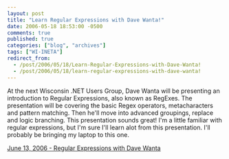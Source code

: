 ```yaml
---
layout: post
title: "Learn Regular Expressions with Dave Wanta!"
date: 2006-05-18 18:53:00 -0500
comments: true
published: true
categories: ["blog", "archives"]
tags: ["WI-INETA"]
redirect_from: 
  - /post/2006/05/18/Learn-Regular-Expressions-with-Dave-Wanta!
  - /post/2006/05/18/learn-regular-expressions-with-dave-wanta!
---
```

<!-- more -->
<p>At the next Wisconsin .NET Users Group, Dave Wanta will be presenting an introduction to Regular Expressions, also known as RegExes. The presentation will be covering the basic Regex operators, metacharacters and pattern matching. Then he'll move into advanced groupings, replace and logic branching. This presentation sounds great! I'm a little familiar with regular expressions, but I'm sure I'll learn alot from this presentation. I'll probably be bringing my laptop to this one.</p>
<p><a href="http://www.wi-ineta.org/DesktopDefault.aspx?tabid=23">June 13, 2006 - Regular Expressions with Dave Wanta</a></p>

